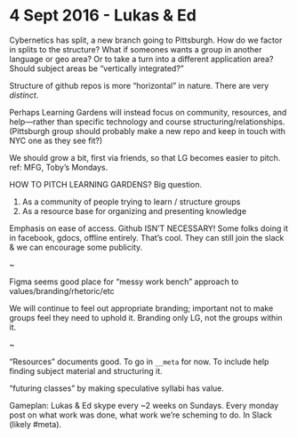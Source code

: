 
# 4 Sept 2016 - Lukas & Ed

Cybernetics has split, a new branch going to Pittsburgh. How do we factor in splits to the structure? What if someones wants a group in another language or geo area? Or to take a turn into a different application area? Should subject areas be “vertically integrated?”

Structure of github repos is more “horizontal” in nature. There are very _distinct_. 

Perhaps Learning Gardens will instead focus on community, resources, and help—rather than specific technology and course structuring/relationships. 
(Pittsburgh group should probably make a new repo and keep in touch with NYC one as they see fit?)

We should grow a bit, first via friends, so that LG becomes easier to pitch. ref: MFG, Toby’s Mondays. 

HOW TO PITCH LEARNING GARDENS? Big question. 

1. As a community of people trying to learn / structure groups
2. As a resource base for organizing and presenting knowledge

Emphasis on ease of access. Github ISN’T NECESSARY! Some folks doing it in facebook, gdocs, offline entirely. That’s cool. They can still join the slack & we can encourage some publicity. 

~

Figma seems good place for “messy work bench” approach to values/branding/rhetoric/etc

We will continue to feel out appropriate branding; important not to make groups feel they need to uphold it. Branding only LG, not the groups within it. 

~

“Resources” documents good. To go in `__meta` for now. To include help finding subject material and structuring it. 

“futuring classes” by making speculative syllabi has value. 

Gameplan: Lukas & Ed skype every ~2 weeks on Sundays. Every monday post on what work was done, what work we’re scheming to do. In Slack (likely #meta). 